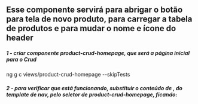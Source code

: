 ## Esse componente servirá para abrigar o botão para tela de novo produto, para carregar a tabela de produtos e para mudar o nome e ícone do header

##### 1 - criar componente product-crud-homepage, que será a página inicial para o Crud
ng g c views/product-crud-homepage --skipTests


##### 2 - para verificar que está funcionando, substituir o conteúdo de <mat-sidenav-content>, do template de nav, pelo seletor de product-crud-homepage, ficando:
<mat-sidenav-content class="content">
    <fenix-product-crud-homepage></fenix-product-crud-homepage>
</mat-sidenav-content>